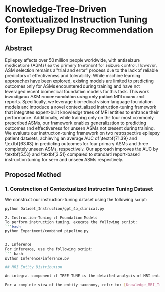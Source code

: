# Knowledge-Tree-Driven Contextualized Instruction Tuning for Epilepsy Drug Recommendation

## Abstract
Epilepsy affects over 50 million people worldwide, with antiseizure medications (ASMs) as the primary treatment for seizure control. However, ASM selection remains a "trial and error" process due to the lack of reliable predictors of effectiveness and tolerability. While machine learning approaches have been explored, existing models are limited to predicting outcomes only for ASMs encountered during training and have not leveraged recent biomedical foundation models for this task. This work investigates ASM recommendation using only patient MRI scans and reports. Specifically, we leverage biomedical vision-language foundation models and introduce a novel contextualized instruction-tuning framework that integrates expert-built knowledge trees of MRI entities to enhance their performance. Additionally, while training only on the four most commonly prescribed ASMs, our framework enables generalization to predicting outcomes and effectiveness for unseen ASMs not present during training. We evaluate our instruction-tuning framework on two retrospective epilepsy patient datasets, achieving an average AUC of \textbf{71.39} and \textbf{63.03} in predicting outcomes for four primary ASMs and three completely unseen ASMs, respectively. Our approach improves the AUC by \textbf{5.53} and \textbf{3.51} compared to standard report-based instruction tuning for seen and unseen ASMs respectively. 

## Proposed Method

### 1. Construction of Contextualized Instruction Tuning Dataset
We construct our instruction-tuning dataset using the following script:
```bash
python Dataset_Instruction/gpt_4o_clinical.py

2. Instruction-Tuning of Foundation Models
To perform instruction tuning, execute the following script:
```bash
python Experiment/combined_pipeline.py


3. Inference
For inference, use the following script:
``` bash
python Inference/inference.py

## MRI Entity Distribution

An integral component of TREE-TUNE is the detailed analysis of MRI entity distribution. The project provides visual insights into the organization and annotation of MRI entities: [MRI Entities Distribution](MRI_entities/Entities_distribution.png)

For a complete view of the entity taxonomy, refer to: [Knowledge_MRI_Tree](MRI_entities/Knowledge_MRI_Tree.conf)


